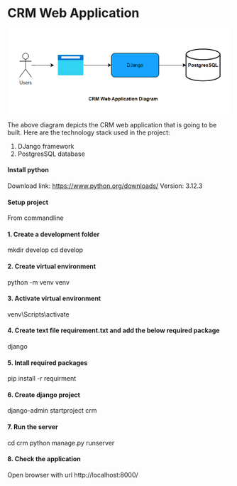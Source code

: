 # CRM Web Application
![CRM diagram](/assets/images/crm.png)

The above diagram depicts the CRM web application that is going to be built. 
Here are the technology stack used in the project:

1. DJango framework
2. PostgresSQL database

#### Install python

Download link: https://www.python.org/downloads/
Version: 3.12.3

#### Setup project

From commandline 
#### 1. Create a development folder

mkdir develop
cd develop

#### 2. Create virtual environment

python -m venv venv

#### 3. Activate virtual environment

venv\Scripts\activate

#### 4. Create text file requirement.txt and add the below required package

django

#### 5. Intall required packages

pip install -r requirment

#### 6. Create django project

django-admin startproject crm

#### 7. Run the server

cd crm
python manage.py runserver

#### 8. Check the application

Open browser with url http://localhost:8000/
